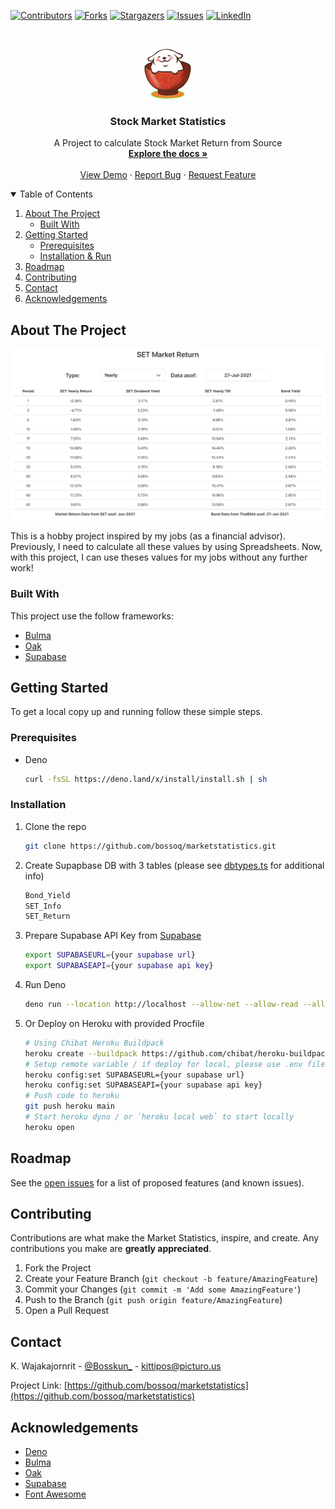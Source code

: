 <!--
*** Thanks for checking out the Best-README-Template. If you have a suggestion
*** that would make this better, please fork the repo and create a pull request
*** or simply open an issue with the tag "enhancement".
*** Thanks again! Now go create something AMAZING! :D
-->

<!-- PROJECT SHIELDS -->
<!--
*** I'm using markdown "reference style" links for readability.
*** Reference links are enclosed in brackets [ ] instead of parentheses ( ).
*** See the bottom of this document for the declaration of the reference variables
*** for contributors-url, forks-url, etc. This is an optional, concise syntax you may use.
*** https://www.markdownguide.org/basic-syntax/#reference-style-links
-->
[![Contributors][contributors-shield]][contributors-url]
[![Forks][forks-shield]][forks-url]
[![Stargazers][stars-shield]][stars-url]
[![Issues][issues-shield]][issues-url]
[![LinkedIn][linkedin-shield]][linkedin-url]

<!-- PROJECT LOGO -->
<br />
<p align="center">
  <a href="https://github.com/bossoq/marketstatistics">
    <img src="images/logo.png" alt="Logo" width="80" height="80">
  </a>

  <h3 align="center">Stock Market Statistics</h3>

  <p align="center">
    A Project to calculate Stock Market Return from Source
    <br />
    <a href="https://github.com/bossoq/marketstatistics"><strong>Explore the docs »</strong></a>
    <br />
    <br />
    <a href="https://setmarketstatistics.herokuapp.com">View Demo</a>
    ·
    <a href="https://github.com/bossoq/marketstatistics/issues">Report Bug</a>
    ·
    <a href="https://github.com/bossoq/marketstatistics/issues">Request Feature</a>
  </p>
</p>

<!-- TABLE OF CONTENTS -->
<details open="open">
  <summary>Table of Contents</summary>
  <ol>
    <li>
      <a href="#about-the-project">About The Project</a>
      <ul>
        <li><a href="#built-with">Built With</a></li>
      </ul>
    </li>
    <li>
      <a href="#getting-started">Getting Started</a>
      <ul>
        <li><a href="#prerequisites">Prerequisites</a></li>
        <li><a href="#installation">Installation & Run</a></li>
      </ul>
    </li>
    <li><a href="#roadmap">Roadmap</a></li>
    <li><a href="#contributing">Contributing</a></li>
    <li><a href="#contact">Contact</a></li>
    <li><a href="#acknowledgements">Acknowledgements</a></li>
  </ol>
</details>

<!-- ABOUT THE PROJECT -->
## About The Project

[![Product Name Screen Shot][product-screenshot]](https://setmarketstatistics.herokuapp.com)

This is a hobby project inspired by my jobs (as a financial advisor). Previously, I need to calculate all these values by using Spreadsheets. Now, with this project, I can use theses values for my jobs without any further work!

### Built With

This project use the follow frameworks:

* [Bulma](https://bulma.dev)
* [Oak](https://oakserver.github.io/oak/)
* [Supabase](https://supabase.io)

<!-- GETTING STARTED -->
## Getting Started

To get a local copy up and running follow these simple steps.

### Prerequisites

* Deno

  ```sh
  curl -fsSL https://deno.land/x/install/install.sh | sh
  ```

### Installation

1. Clone the repo

   ```sh
   git clone https://github.com/bossoq/marketstatistics.git
   ```

2. Create Supapbase DB with 3 tables (please see [dbtypes.ts](https://github.com/bossoq/marketstatistics/blob/main/interfaces/dbtypes.ts) for additional info)

   ```sh
   Bond_Yield
   SET_Info
   SET_Return
   ```

3. Prepare Supabase API Key from [Supabase](https://supabase.io)

   ```sh
   export SUPABASEURL={your supabase url}
   export SUPABASEAPI={your supabase api key}
   ```

4. Run Deno

   ```sh
   deno run --location http://localhost --allow-net --allow-read --allow-env --cached-only index.ts
   ```

5. Or Deploy on Heroku with provided Procfile

   ```sh
   # Using Chibat Heroku Buildpack
   heroku create --buildpack https://github.com/chibat/heroku-buildpack-deno.git
   # Setup remote variable / if deploy for local, please use .env file instead
   heroku config:set SUPABASEURL={your supabase url}
   heroku config:set SUPABASEAPI={your supabase api key}
   # Push code to heroku
   git push heroku main
   # Start heroku dyno / or `heroku local web` to start locally
   heroku open
   ```

<!-- ROADMAP -->
## Roadmap

See the [open issues](https://github.com/bossoq/marketstatistics/issues) for a list of proposed features (and known issues).

<!-- CONTRIBUTING -->
## Contributing

Contributions are what make the Market Statistics, inspire, and create. Any contributions you make are **greatly appreciated**.

1. Fork the Project
2. Create your Feature Branch (`git checkout -b feature/AmazingFeature`)
3. Commit your Changes (`git commit -m 'Add some AmazingFeature'`)
4. Push to the Branch (`git push origin feature/AmazingFeature`)
5. Open a Pull Request

<!-- CONTACT -->
## Contact

K. Wajakajornrit - [@Bosskun_](https://twitter.com/Bosskun_) - kittipos@picturo.us

Project Link: [https://github.com/bossoq/marketstatistics](https://github.com/bossoq/marketstatistics)

<!-- ACKNOWLEDGEMENTS -->
## Acknowledgements

* [Deno](https://deno.land)
* [Bulma](https://bulma.dev)
* [Oak](https://oakserver.github.io/oak/)
* [Supabase](https://supabase.io)
* [Font Awesome](https://fontawesome.com)

<!-- MARKDOWN LINKS & IMAGES -->
<!-- https://www.markdownguide.org/basic-syntax/#reference-style-links -->
[contributors-shield]: https://img.shields.io/github/contributors/bossoq/marketstatistics.svg?style=for-the-badge
[contributors-url]: https://github.com/bossoq/marketstatistics/graphs/contributors
[forks-shield]: https://img.shields.io/github/forks/bossoq/marketstatistics.svg?style=for-the-badge
[forks-url]: https://github.com/bossoq/marketstatistics/network/members
[stars-shield]: https://img.shields.io/github/stars/bossoq/marketstatistics.svg?style=for-the-badge
[stars-url]: https://github.com/bossoq/marketstatistics/stargazers
[issues-shield]: https://img.shields.io/github/issues/bossoq/marketstatistics.svg?style=for-the-badge
[issues-url]: https://github.com/bossoq/marketstatistics/issues
[linkedin-shield]: https://img.shields.io/badge/-LinkedIn-black.svg?style=for-the-badge&logo=linkedin&colorB=555
[linkedin-url]: https://linkedin.com/in/kittiposw
[product-screenshot]: images/screenshot.jpg